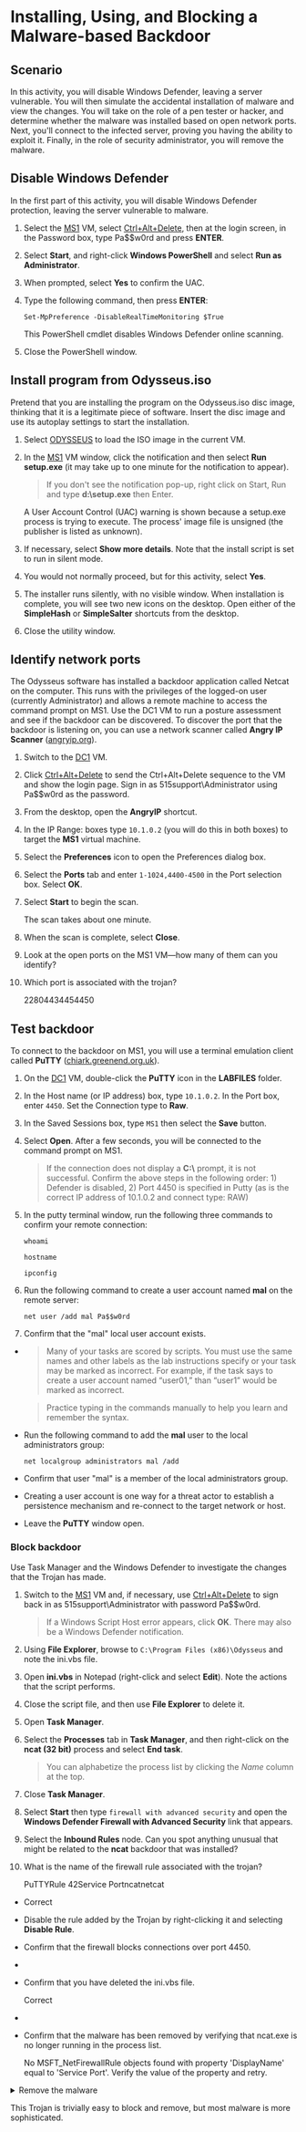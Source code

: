 # Installing, Using, and Blocking a Malware-based Backdoor

## Scenario <a href="#scenario" id="scenario"></a>

In this activity, you will disable Windows Defender, leaving a server vulnerable. You will then simulate the accidental installation of malware and view the changes. You will take on the role of a pen tester or hacker, and determine whether the malware was installed based on open network ports. Next, you'll connect to the infected server, proving you having the ability to exploit it. Finally, in the role of security administrator, you will remove the malware.



## Disable Windows Defender <a href="#disable-windows-defender" id="disable-windows-defender"></a>

In the first part of this activity, you will disable Windows Defender protection, leaving the server vulnerable to malware.

1. &#x20;Select the [MS1](https://labclient.labondemand.com/Instructions/1cc33502-0221-499c-8cec-b1f68f299886?rc=10) VM, select [Ctrl+Alt+Delete](https://labclient.labondemand.com/Instructions/1cc33502-0221-499c-8cec-b1f68f299886?rc=10), then at the login screen, in the Password box, type Pa\$$w0rd and press **ENTER**.
2. &#x20;Select **Start**, and right-click **Windows PowerShell** and select **Run as Administrator**.
3. &#x20;When prompted, select **Yes** to confirm the UAC.
4.  &#x20;Type the following command, then press **ENTER**:

    ```
    Set-MpPreference -DisableRealTimeMonitoring $True
    ```

    This PowerShell cmdlet disables Windows Defender online scanning.
5. &#x20;Close the PowerShell window.

## Install program from Odysseus.iso <a href="#install-program-from-odysseusiso" id="install-program-from-odysseusiso"></a>

Pretend that you are installing the program on the Odysseus.iso disc image, thinking that it is a legitimate piece of software. Insert the disc image and use its autoplay settings to start the installation.

1. &#x20;Select [ODYSSEUS](https://labclient.labondemand.com/Instructions/1cc33502-0221-499c-8cec-b1f68f299886?rc=10) to load the ISO image in the current VM.
2.  &#x20;In the [MS1](https://labclient.labondemand.com/Instructions/1cc33502-0221-499c-8cec-b1f68f299886?rc=10) VM window, click the notification and then select **Run setup.exe** (it may take up to one minute for the notification to appear).

    > If you don't see the notification pop-up, right click on Start, Run and type **d:\setup.exe** then Enter.

    A User Account Control (UAC) warning is shown because a setup.exe process is trying to execute. The process' image file is unsigned (the publisher is listed as unknown).
3. &#x20;If necessary, select **Show more details**. Note that the install script is set to run in silent mode.
4. &#x20;You would not normally proceed, but for this activity, select **Yes**.
5. &#x20;The installer runs silently, with no visible window. When installation is complete, you will see two new icons on the desktop. Open either of the **SimpleHash** or **SimpleSalter** shortcuts from the desktop.
6. &#x20;Close the utility window.



## Identify network ports <a href="#identify-network-ports" id="identify-network-ports"></a>

The Odysseus software has installed a backdoor application called Netcat on the computer. This runs with the privileges of the logged-on user (currently Administrator) and allows a remote machine to access the command prompt on MS1. Use the DC1 VM to run a posture assessment and see if the backdoor can be discovered. To discover the port that the backdoor is listening on, you can use a network scanner called **Angry IP Scanner** ([angryip.org](http://angryip.org)).

1. &#x20;Switch to the [DC1](https://labclient.labondemand.com/Instructions/1cc33502-0221-499c-8cec-b1f68f299886?rc=10) VM.
2. &#x20;Click [Ctrl+Alt+Delete](https://labclient.labondemand.com/Instructions/1cc33502-0221-499c-8cec-b1f68f299886?rc=10) to send the Ctrl+Alt+Delete sequence to the VM and show the login page. Sign in as 515support\Administrator using Pa\$$w0rd as the password.
3. &#x20;From the desktop, open the **AngryIP** shortcut.
4. &#x20;In the IP Range: boxes type `10.1.0.2` (you will do this in both boxes) to target the **MS1** virtual machine.
5. &#x20;Select the **Preferences** icon to open the Preferences dialog box.
6. &#x20;Select the **Ports** tab and enter `1-1024,4400-4500` in the Port selection box. Select **OK**.
7.  &#x20;Select **Start** to begin the scan.

    The scan takes about one minute.
8. &#x20;When the scan is complete, select **Close**.
9. &#x20;Look at the open ports on the MS1 VM—how many of them can you identify?
10. Which port is associated with the trojan?

    22804434454450



## Test backdoor <a href="#test-backdoor" id="test-backdoor"></a>

To connect to the backdoor on MS1, you will use a terminal emulation client called **PuTTY** ([chiark.greenend.org.uk](https://www.chiark.greenend.org.uk/\~sgtatham/putty/latest.html)).

1. &#x20;On the [DC1](https://labclient.labondemand.com/Instructions/1cc33502-0221-499c-8cec-b1f68f299886?rc=10) VM, double-click the **PuTTY** icon in the **LABFILES** folder.
2. &#x20;In the Host name (or IP address) box, type `10.1.0.2`. In the Port box, enter `4450`. Set the Connection type to **Raw**.
3. &#x20;In the Saved Sessions box, type `MS1` then select the **Save** button.
4.  &#x20;Select **Open**. After a few seconds, you will be connected to the command prompt on MS1.

    > If the connection does not display a **C:\\** prompt, it is not successful. Confirm the above steps in the following order: 1) Defender is disabled, 2) Port 4450 is specified in Putty (as is the correct IP address of 10.1.0.2 and connect type: RAW)
5.  &#x20;In the putty terminal window, run the following three commands to confirm your remote connection:

    `whoami`

    `hostname`

    `ipconfig`
6.  &#x20;Run the following command to create a user account named **mal** on the remote server:

    `net user /add mal Pa$$w0rd`
7. Confirm that the "mal" local user account exists.

*   > Many of your tasks are scored by scripts. You must use the same names and other labels as the lab instructions specify or your task may be marked as incorrect. For example, if the task says to create a user account named “user01,” than “user1” would be marked as incorrect.

    > Practice typing in the commands manually to help you learn and remember the syntax.
*   &#x20;Run the following command to add the **mal** user to the local administrators group:

    `net localgroup administrators mal /add`
* Confirm that user "mal" is a member of the local administrators group.
* Creating a user account is one way for a threat actor to establish a persistence mechanism and re-connect to the target network or host.
* &#x20;Leave the **PuTTY** window open.







### Block backdoor <a href="#block-backdoor" id="block-backdoor"></a>

Use Task Manager and the Windows Defender to investigate the changes that the Trojan has made.

1.  &#x20;Switch to the [MS1](https://labclient.labondemand.com/Instructions/1cc33502-0221-499c-8cec-b1f68f299886?rc=10) VM and, if necessary, use [Ctrl+Alt+Delete](https://labclient.labondemand.com/Instructions/1cc33502-0221-499c-8cec-b1f68f299886?rc=10) to sign back in as 515support\Administrator with password Pa\$$w0rd.

    > If a Windows Script Host error appears, click **OK**. There may also be a Windows Defender notification.
2. &#x20;Using **File Explorer**, browse to `C:\Program Files (x86)\Odysseus` and note the ini.vbs file.
3. &#x20;Open **ini.vbs** in Notepad (right-click and select **Edit**). Note the actions that the script performs.
4. &#x20;Close the script file, and then use **File Explorer** to delete it.
5. &#x20;Open **Task Manager**.
6.  &#x20;Select the **Processes** tab in **Task Manager**, and then right-click on the **ncat (32 bit)** process and select **End task**.

    > You can alphabetize the process list by clicking the _Name_ column at the top.
7. &#x20;Close **Task Manager**.
8. &#x20;Select **Start** then type `firewall with advanced security` and open the **Windows Defender Firewall with Advanced Security** link that appears.
9. &#x20;Select the **Inbound Rules** node. Can you spot anything unusual that might be related to the **ncat** backdoor that was installed?
10. What is the name of the firewall rule associated with the trojan?

    PuTTYRule 42Service Portncatnetcat

* Correct
* &#x20;Disable the rule added by the Trojan by right-clicking it and selecting **Disable Rule**.
* Confirm that the firewall blocks connections over port 4450.
*
*   Confirm that you have deleted the ini.vbs file.

    Correct
*
*   Confirm that the malware has been removed by verifying that ncat.exe is no longer running in the process list.

    No MSFT\_NetFirewallRule objects found with property 'DisplayName' equal to 'Service Port'. Verify the value of the property and retry.

<details>

<summary>Remove the malware</summary>

If one or more of the above check fails, repeat the steps to ensure that you deleted the .ini file, stopped the netcat (32 bit) process, and disabled the firewall rule pertaining to the Service Port.

</details>

This Trojan is trivially easy to block and remove, but most malware is more sophisticated.
